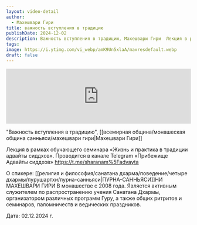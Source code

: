 ```yaml
---
layout: video-detail
author:
  - Махешвари Гири
title: важность вступления в традицию
publishDate: 2024-12-02
description: Важность вступления в традицию, Махешвари Гири  Лекция в рамках обучающего семинара «Жизнь и практика в традиции адвайты сиддхов». Проводится в канале Telegram «Прибежище Адвайты сиддхов» <https //t.me/sharanam%5Fadvayta>  О спикере  ПУРНА-САННЬ
tags: 
image: https://i.ytimg.com/vi_webp/amK9Un5xlaA/maxresdefault.webp
draft: false
---
```


<iframe width="100%" src="https://www.youtube.com/embed/amK9Un5xlaA" frameborder="0" allowfullscreen=""></iframe> 

 "Важность вступления в традицию", [[всемирная община/монашеская община санньяси/махешвари гири|Махешвари Гири]]

 Лекция в рамках обучающего семинара «Жизнь и практика в традиции адвайты сиддхов». Проводится в канале Telegram «Прибежище Адвайты сиддхов» <https://t.me/sharanam%5Fadvayta> 

 О спикере: [[религия и философия/санатана дхарма/поведение/четыре дхармы/пурушартхи/пурна-санньяси|ПУРНА-САННЬЯСИ]]НИ МАХЕШВАРИ ГИРИ В монашестве с 2008 года. Является активным служителем по распространению учения Санатана Дхармы, организатором различных программ Гуру, а также общих ритритов и семинаров, паломничеств и ведических праздников.

  
 Дата: 02.12.2024 г.

  

 